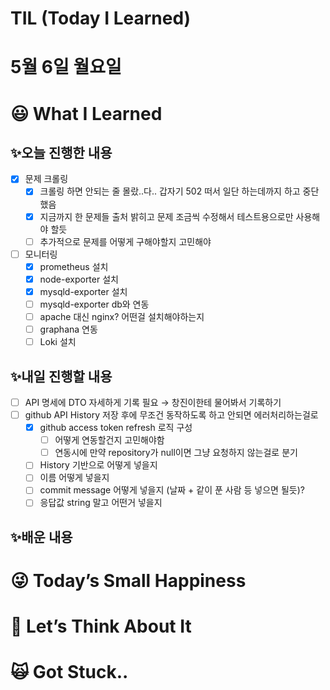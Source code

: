 # TIL (Today I Learned)

# 5월 6일 월요일

# 😃 What I Learned

## ✨오늘 진행한 내용

- [x]  문제 크롤링
    - [x]  크롤링 하면 안되는 줄 몰랐..다.. 갑자기 502 떠서 일단 하는데까지 하고 중단했음
    - [x]  지금까지 한 문제들 출처 밝히고 문제 조금씩 수정해서 테스트용으로만 사용해야 할듯
    - [ ]  추가적으로 문제를 어떻게 구해야할지 고민해야

- [ ]  모니터링
    - [x]  prometheus 설치
    - [x]  node-exporter 설치
    - [x]  mysqld-exporter 설치
    - [ ]  mysqld-exporter db와 연동
    - [ ]  apache 대신 nginx? 어떤걸 설치해야하는지
    - [ ]  graphana 연동
    - [ ]  Loki 설치

## ✨내일 진행할 내용

- [ ]  API 명세에 DTO 자세하게 기록 필요 → 창진이한테 물어봐서 기록하기
- [ ]  github API History 저장 후에 무조건 동작하도록 하고 안되면 에러처리하는걸로
    - [x]  github access token refresh 로직 구성
        - [ ]  어떻게 연동할건지 고민해야함
        - [ ]  연동시에 만약 repository가 null이면 그냥 요청하지 않는걸로 분기
    - [ ]  History 기반으로 어떻게 넣을지
    - [ ]  이름 어떻게 넣을지
    - [ ]  commit message 어떻게 넣을지 (날짜 + 같이 푼 사람 등 넣으면 될듯)?
    - [ ]  응답값 string 말고 어떤거 넣을지

## ✨배운 내용

# 😜 Today’s Small Happiness

# 🧐 Let’s Think About It

# 🙀 Got Stuck..